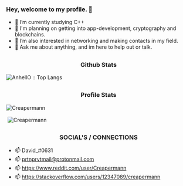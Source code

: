 ### <p align="left">Hey, welcome to my profile. 👋</p>

- 🔭 I’m currently studying C++
- 🤔 I'm planning on getting into app-development, cryptography and blockchains.
- 👯 I’m also interested in networking and making contacts in my field.
- 💬 Ask me about anything, and im here to help out or talk.

##

<h3 align="center">Github Stats</h3>
<p align="left"><img src="https://github-readme-stats.vercel.app/api/top-langs/?username=Creapermann&langs_count=10&theme=tokyonight&layout=compact" alt="AnhellO :: Top Langs" /></p>

##
<h3 align="center">Profile Stats</h3>
<p align="left"> <img src="https://komarev.com/ghpvc/?username=Creapermann" alt="Creapermann" /> </p>
<p>&nbsp;<img align="center" src="https://github-readme-stats.vercel.app/api?username=Creapermann&show_icons=true" alt="Creapermann" /></p>

## <h3 align="center">SOCIAL'S / CONNECTIONS</h3>

- 📫 David_#0631
- 📫 prtnprvtmail@protonmail.com
- 📫 https://www.reddit.com/user/Creapermann
- 📫 https://stackoverflow.com/users/12347089/creapermann
